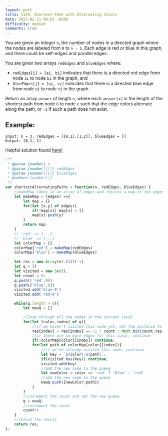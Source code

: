 ```yaml
---
layout: post
title: 1129. Shortest Path with Alternating Colors
date: 2023-02-11 08:01 -0500
difficulty: medium
comments: true
---
```

You are given an integer `n`, the number of nodes in a directed graph where the nodes are labeled from `0` to `n - 1`. Each edge is red or blue in this graph, and there could be self-edges and parallel edges.

You are given two arrays `redEdges` and `blueEdges` where:

- `redEdges[i] = [ai, bi]` indicates that there is a directed red edge from node `ai` to node `bi` in the graph, and
- `blueEdges[j] = [uj, vj]` indicates that there is a directed blue edge from node `uj` to node `vj` in the graph.

Return an array `answer` of length `n`, where each `answer[x]` is the length of the shortest path from node `0` to node `x` such that the edge colors alternate along the path, or `-1` if such a path does not exist.

## Example:
```
Input: n = 3, redEdges = [[0,1],[1,2]], blueEdges = []
Output: [0,1,-1]
```
Helpful solution found [here!](https://leetcode.com/problems/shortest-path-with-alternating-colors/solutions/3170113/96-55-fast-javascript-very-very-easy-to-understand-solution-with-video-explanation-en-kr/?orderBy=hot&languageTags=javascript)

```javascript
/**
 * @param {number} n
 * @param {number[][]} redEdges
 * @param {number[][]} blueEdges
 * @return {number[]}
 */
var shortestAlternatingPaths = function(n, redEdges, blueEdges) {
    //makeMap takes in an array of edges and returns a map of the edges
    let makeMap = (edges) =>{
        let map = {}
        for(let [x,y] of edges){
            if(!map[x]) map[x] = []
            map[x].push(y)
        }
        return map
    }
    // 'red' => {...}
    // 'blue' => {...}
    let colorMap = {}
    colorMap['red'] = makeMap(redEdges)
    colorMap['blue'] = makeMap(blueEdges)
    
    let res = new Array(n).fill(-1)
    let q = []
    let visited = new Set();
    let count = 0;
    q.push(['red',0])
    q.push(['blue',0])
    visited.add('blue-0')
    visited.add('red-0')

    while(q.length > 0){
        let newQ = []

        //loop through all the nodes in the current level
        for(let [color,index] of q){
            //if we haven't visited this node yet, set the distance to the current count
            res[index] = res[index] == -1 ? count : Math.min(count,res[index])
            //if there are no more edges for this color, continue
            if(!colorMap[color][index]) continue;
            for(let path of colorMap[color][index]){
                //if we've already visited this node, continue
                let key = `${color}-${path}`;
                if(visited.has(key)) continue;
                visited.add(key)
                //add the new node to the queue
                let newColor = color == 'red' ? 'blue' : 'red'
                //add the new node to the queue
                newQ.push([newColor,path])
            }
        }
        //increment the count and set the new queue
        q = newQ;
        //increment the count
        count++
    }
    //return the result
    return res;
};
```